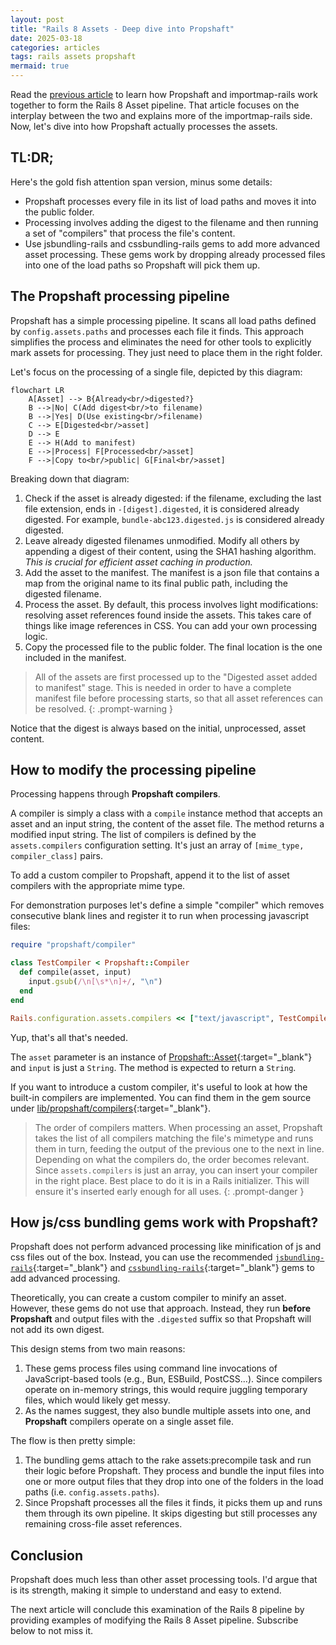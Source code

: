 ```yaml
---
layout: post
title: "Rails 8 Assets - Deep dive into Propshaft"
date: 2025-03-18
categories: articles
tags: rails assets propshaft
mermaid: true
---
```


Read the [previous article](/articles/rails-assets-propshaft-importmaps) to learn how Propshaft and importmap-rails work together to form the Rails 8 Asset pipeline. That article focuses on the interplay between the two and explains more of the importmap-rails side. Now, let's dive into how Propshaft actually processes the assets.

## TL:DR;

Here's the gold fish attention span version, minus some details:
- Propshaft processes every file in its list of load paths and moves it into the public folder.
- Processing involves adding the digest to the filename and then running a set of "compilers" that process the file's content.
- Use jsbundling-rails and cssbundling-rails gems to add more advanced asset processing. These gems work by dropping already processed files into one of the load paths so Propshaft will pick them up.

## The Propshaft processing pipeline

Propshaft has a simple processing pipeline. It scans all load paths defined by `config.assets.paths` and processes each file it finds. This approach simplifies the process and eliminates the need for other tools to explicitly mark assets for processing. They just need to place them in the right folder.

Let's focus on the processing of a single file, depicted by this diagram:
```mermaid
flowchart LR
    A[Asset] --> B{Already<br/>digested?}
    B -->|No| C(Add digest<br/>to filename)
    B -->|Yes| D(Use existing<br/>filename)
    C --> E[Digested<br/>asset]
    D --> E
    E --> H(Add to manifest)
    E -->|Process| F[Processed<br/>asset]
    F -->|Copy to<br/>public| G[Final<br/>asset]
```

Breaking down that diagram:
1. Check if the asset is already digested: if the filename, excluding the last file extension, ends in `-[digest].digested`, it is considered already digested. For example, `bundle-abc123.digested.js` is considered already digested.
2. Leave already digested filenames unmodified. Modify all others by appending a digest of their content, using the SHA1 hashing algorithm. *This is crucial for efficient asset caching in production.*
3. Add the asset to the manifest. The manifest is a json file that contains a map from the original name to its final public path, including the digested filename.
4. Process the asset. By default, this process involves light modifications: resolving asset references found inside the assets. This takes care of things like image references in CSS. You can add your own processing logic.
5. Copy the processed file to the public folder. The final location is the one included in the manifest.

> All of the assets are first processed up to the "Digested asset added to manifest" stage. This is needed in order to have a complete manifest file before processing starts, so that all asset references can be resolved.
{: .prompt-warning }

Notice that the digest is always based on the initial, unprocessed, asset content.

## How to modify the processing pipeline

Processing happens through **Propshaft compilers**.

A compiler is simply a class with a `compile` instance method that accepts an asset and an input string, the content of the asset file. The method returns a modified input string. The list of compilers is defined by the `assets.compilers` configuration setting. It's just an array of `[mime_type, compiler_class]` pairs.

To add a custom compiler to Propshaft, append it to the list of asset compilers with the appropriate mime type.

For demonstration purposes let's define a simple "compiler" which removes consecutive blank lines and register it to run when processing javascript files:

```ruby
require "propshaft/compiler"

class TestCompiler < Propshaft::Compiler
  def compile(asset, input)
    input.gsub(/\n[\s*\n]+/, "\n")
  end
end

Rails.configuration.assets.compilers << ["text/javascript", TestCompiler]
```

Yup, that's all that's needed.

The `asset` parameter is an instance of [Propshaft::Asset](https://github.com/rails/propshaft/blob/main/lib/propshaft/asset.rb){:target="_blank"} and `input` is just a `String`. The method is expected to return a `String`.

If you want to introduce a custom compiler, it's useful to look at how the built-in compilers are implemented. You can find them in the gem source under [lib/propshaft/compilers](https://github.com/rails/propshaft/tree/main/lib/propshaft/compiler){:target="_blank"}.

> The order of compilers matters. When processing an asset, Propshaft takes the list of all compilers matching the file's mimetype and runs them in turn, feeding the output of the previous one to the next in line. Depending on what the compilers do, the order becomes relevant. Since `assets.compilers` is just an array, you can insert your compiler in the right place. Best place to do it is in a Rails initializer. This will ensure it's inserted early enough for all uses.
{: .prompt-danger }

## How js/css bundling gems work with Propshaft?

Propshaft does not perform advanced processing like minification of js and css files out of the box. Instead, you can use the recommended [`jsbundling-rails`](https://github.com/rails/jsbundling-rails){:target="_blank"} and [`cssbundling-rails`](https://github.com/rails/cssbundling-rails){:target="_blank"} gems to add advanced processing.

Theoretically, you can create a custom compiler to minify an asset. However, these gems do not use that approach. Instead, they run **before Propshaft** and output files with the `.digested` suffix so that Propshaft will not add its own digest.

This design stems from two main reasons:
1. These gems process files using command line invocations of JavaScript-based tools (e.g., Bun, ESBuild, PostCSS...). Since compilers operate on in-memory strings, this would require juggling temporary files, which would likely get messy.
2. As the names suggest, they also bundle multiple assets into one, and **Propshaft** compilers operate on a single asset file.

The flow is then pretty simple:
1. The bundling gems attach to the rake assets:precompile task and run their logic before Propshaft. They process and bundle the input files into one or more output files that they drop into one of the folders in the load paths (i.e. `config.assets.paths`).
2. Since Propshaft processes all the files it finds, it picks them up and runs them through its own pipeline. It skips digesting but still processes any remaining cross-file asset references.

## Conclusion

Propshaft does much less than other asset processing tools. I'd argue that is its strength, making it simple to understand and easy to extend.

The next article will conclude this examination of the Rails 8 pipeline by providing examples of modifying the Rails 8 Asset pipeline. Subscribe below to not miss it.
